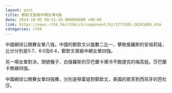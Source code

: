 ```yaml
---
layout: post
title: 鄭欽文晉級中網女單4強
date: 2024-10-05 00:51:10.000000000 +08:00
link: https://news.rthk.hk/rthk/ch/component/k2/1773305-20241005.htm
categories: rthk
---
```


中國網球公開賽女單八強，中國的鄭欽文以盤數二比一，擊敗俄羅斯的安祖莉娃，比分分別是5:7、6:0及6:4，鄭欽文晉級中網女單四強。

另一場女單對決，頭號種子、白俄羅斯的莎巴蘭卡爆冷不敵捷克的梅高娃。莎巴蘭卡無緣四強。

中國網球公開賽女單四強賽，分別是穆霍娃對鄭欽文，美國的歌芙對西班牙的芭杜莎。
